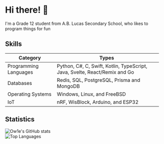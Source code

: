 # Hi there! 👋

I'm a Grade 12 student from A.B. Lucas Secondary School, who likes to program things for fun

## Skills
| Category              | Types                                |
|-----------------------|--------------------------------------|
| Programming Languages | Python, C#, C, Swift, Kotlin, TypeScript, Java, Svelte, React/Remix and Go   |
| Databases             | Redis, SQL, PostgreSQL, Prisma and MongoDB  |
| Operating Systems     | Windows, Linux, and FreeBSD          |
| IoT                   | nRF, WisBlock, Arduino, and ESP32    |

## Statistics
![Ow1e's GitHub stats](https://github-readme-stats.vercel.app/api?username=Ow1e&show_icons=true&theme=tokyonight)  
![Top Languages](https://github-readme-stats.vercel.app/api/top-langs/?username=Ow1e&layout=compact&theme=tokyonight)
